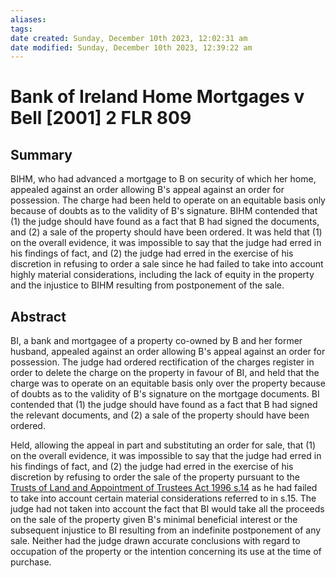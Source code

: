 ```yaml
---
aliases: 
tags: 
date created: Sunday, December 10th 2023, 12:02:31 am
date modified: Sunday, December 10th 2023, 12:39:22 am
---
```


# Bank of Ireland Home Mortgages v Bell [2001] 2 FLR 809

## Summary

BIHM, who had advanced a mortgage to B on security of which her home, appealed against an order allowing B's appeal against an order for possession. The charge had been held to operate on an equitable basis only because of doubts as to the validity of B's signature. BIHM contended that (1) the judge should have found as a fact that B had signed the documents, and (2) a sale of the property should have been ordered. It was held that (1) on the overall evidence, it was impossible to say that the judge had erred in his findings of fact, and (2) the judge had erred in the exercise of his discretion in refusing to order a sale since he had failed to take into account highly material considerations, including the lack of equity in the property and the injustice to BIHM resulting from postponement of the sale.

## Abstract

BI, a bank and mortgagee of a property co-owned by B and her former husband, appealed against an order allowing B's appeal against an order for possession. The judge had ordered rectification of the charges register in order to delete the charge on the property in favour of BI, and held that the charge was to operate on an equitable basis only over the property because of doubts as to the validity of B's signature on the mortgage documents. BI contended that (1) the judge should have found as a fact that B had signed the relevant documents, and (2) a sale of the property should have been ordered.

Held, allowing the appeal in part and substituting an order for sale, that (1) on the overall evidence, it was impossible to say that the judge had erred in his findings of fact, and (2) the judge had erred in the exercise of his discretion by refusing to order the sale of the property pursuant to the [Trusts of Land and Appointment of Trustees Act 1996 s.14](https://uk.westlaw.com/Document/I226821D0E44F11DA8D70A0E70A78ED65/View/FullText.html?originationContext=document&transitionType=DocumentItem&ppcid=7db025ea96d847b8b224174fc3f8427e&contextData=(sc.Default)) as he had failed to take into account certain material considerations referred to in s.15. The judge had not taken into account the fact that BI would take all the proceeds on the sale of the property given B's minimal beneficial interest or the subsequent injustice to BI resulting from an indefinite postponement of any sale. Neither had the judge drawn accurate conclusions with regard to occupation of the property or the intention concerning its use at the time of purchase.
